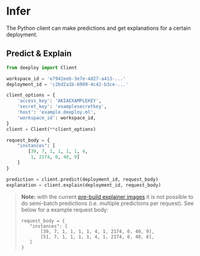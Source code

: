 # Infer

The Python client can make predictions and get explanations for a certain deployment.

## Predict & Explain

```python
from deeploy import Client

workspace_id = 'e7942eeb-3e7e-4d27-a413-...'
deployment_id = 'c2bd2a1b-6909-4c42-b3ce-...'

client_options = {
    'access_key': 'AKIAEXAMPLEKEY',
    'secret_key': 'examplesecretkey',
    'host': 'example.deeploy.ml',
    'workspace_id': workspace_id,
}
client = Client(**client_options)

request_body = {
    "instances": [
        [39, 7, 1, 1, 1, 1, 4,
         1, 2174, 0, 40, 9]
    ]
}

prediction = client.predict(deployment_id, request_body)
explanation = client.explain(deployment_id, request_body)
```

> **Note:** with the current [pre-build explainer images](https://deeploy-ml.zendesk.com/hc/en-150/articles/4411974086162-Recommended-Framework-Versions) it is not possible to do semi-batch predictions (i.e. multiple predictions per request). See below for a example request body:
> ```
> request_body = {
>    "instances": [
>        [39, 7, 1, 1, 1, 1, 4, 1, 2174, 0, 40, 9],
>        [51, 7, 1, 1, 1, 1, 4, 1, 2174, 0, 40, 8],
>    ]
> }
> ```